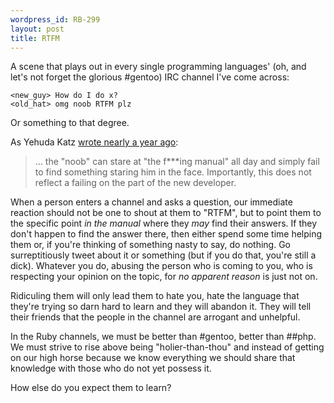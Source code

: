 ```yaml
--- 
wordpress_id: RB-299
layout: post
title: RTFM
---
```


A scene that plays out in every single programming languages' (oh, and let's not forget the glorious #gentoo) IRC channel I've come across:

    <new_guy> How do I do x?
    <old_hat> omg noob RTFM plz

Or something to that degree. 

As Yehuda Katz [wrote nearly a year ago](http://yehudakatz.com/2010/02/09/the-blind-men-and-the-elephant-a-story-of-noobs/):

<blockquote>
  ... the "noob" can stare at "the f***ing manual" all day and simply fail to find something staring him in the face. Importantly, this does not reflect a failing on the part of the new developer.
</blockquote>

When a person enters a channel and asks a question, our immediate reaction should not be one to shout at them to "RTFM", but to point them to the specific point *in the manual* where they *may* find their answers. If they don't happen to find the answer there, then either spend some time helping them or, if you're thinking of something nasty to say, do nothing. Go surreptitiously tweet about it or something (but if you do that, you're still a dick). Whatever you do, abusing the person who is coming to you, who is respecting your opinion on the topic, for *no apparent reason* is just not on.

Ridiculing them will only lead them to hate you, hate the language that they're trying so darn hard to learn and they will abandon it. They will tell their friends that the people in the channel are arrogant and unhelpful.

In the Ruby channels, we must be better than #gentoo, better than ##php. We must strive to rise above being "holier-than-thou" and instead of getting on our high horse because we know everything we should share that knowledge with those who do not yet possess it.

How else do you expect them to learn?



